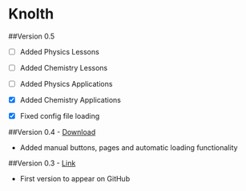 # Knolth

##Version 0.5
 - [ ] Added Physics Lessons
 - [ ] Added Chemistry Lessons
 - [ ] Added Physics Applications
 - [x] Added Chemistry Applications
 - [x] Fixed config file loading

  
##Version 0.4 - [Download](https://github.com/Zenibryum/Knolth/raw/master/src-0.4.zip)
- Added manual buttons, pages and automatic loading functionality

##Version 0.3 - [Link](https://github.com/Zenibryum/Knolth/tree/update-0.3)
- First version to appear on GitHub
